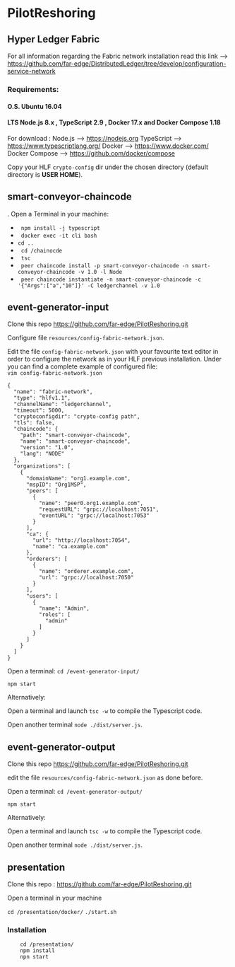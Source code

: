 # PilotReshoring


## Hyper Ledger Fabric

For all information regarding the Fabric network installation read this link --> https://github.com/far-edge/DistributedLedger/tree/develop/configuration-service-network

### Requirements:
#### O.S. Ubuntu 16.04 <br/>
#### LTS Node.js 8.x , TypeScript 2.9 , Docker 17.x and Docker Compose 1.18 <br/>

For download : 
Node.js --> https://nodejs.org
TypeScript --> https://www.typescriptlang.org/
Docker --> https://www.docker.com/
Docker Compose --> https://github.com/docker/compose

Copy your HLF `crypto-config` dir under the chosen directory (default directory is **USER HOME**).

## smart-conveyor-chaincode

. Open a Terminal in your machine:<br/>

 - ` npm install -j typescript`
 - ` docker exec -it cli bash`
 - ` cd .. `
 - ` cd /chainocde`
 - ` tsc`
 - ` peer chaincode install -p smart-conveyor-chaincode -n smart-conveyor-chaincode -v 1.0 -l Node`
 - ` peer chaincode instantiate -n smart-conveyor-chaincode -c '{"Args":["a","10"]}' -C ledgerchannel -v 1.0`

## event-generator-input

Clone this repo https://github.com/far-edge/PilotReshoring.git <br/>

Configure file `resources/config-fabric-network.json`. <br/>

Edit the file `config-fabric-network.json` with your favourite text editor in order to configure the network as in your HLF previous installation. Under you can find a complete example of configured file: <br/>
`vim config-fabric-network.json` 
```
{
  "name": "fabric-network",
  "type": "hlfv1.1",
  "channelName": "ledgerchannel",
  "timeout": 5000,
  "cryptoconfigdir": "crypto-config path",
  "tls": false,
  "chaincode": {
    "path": "smart-conveyor-chaincode",
    "name": "smart-conveyor-chaincode",
    "version": "1.0",
    "lang": "NODE"
  },
  "organizations": [
    {
      "domainName": "org1.example.com",
      "mspID": "Org1MSP",
      "peers": [
        {
          "name": "peer0.org1.example.com",
          "requestURL": "grpc://localhost:7051",
          "eventURL": "grpc://localhost:7053"
        }
      ],
      "ca": {
        "url": "http://localhost:7054",
        "name": "ca.example.com"
      },
      "orderers": [
        {
          "name": "orderer.example.com",
          "url": "grpc://localhost:7050"
        }
      ],
      "users": [
        {
          "name": "Admin",
          "roles": [
            "admin"
          ]
        }
      ]
    }
  ]
} 
```

Open a terminal: ` cd /event-generator-input/  ` 

 ` npm start `
 
Alternatively:

Open a terminal and launch `tsc -w` to compile the Typescript code. <br/>

Open another terminal `node ./dist/server.js`. <br/>


## event-generator-output

Clone this repo https://github.com/far-edge/PilotReshoring.git <br/>

edit the file  `resources/config-fabric-network.json` as done before. <br/>

Open a terminal: ` cd /event-generator-output/  ` 

 ` npm start `
 
Alternatively:

Open a terminal and launch `tsc -w` to compile the Typescript code. <br/>

Open another terminal `node ./dist/server.js`. <br/>


## presentation

Clone this repo : https://github.com/far-edge/PilotReshoring.git <br/>

Open a terminal in your machine

` cd /presentation/docker/ `
` ./start.sh `

### Installation

```
    cd /presentation/
    npm install
    npn start
```
